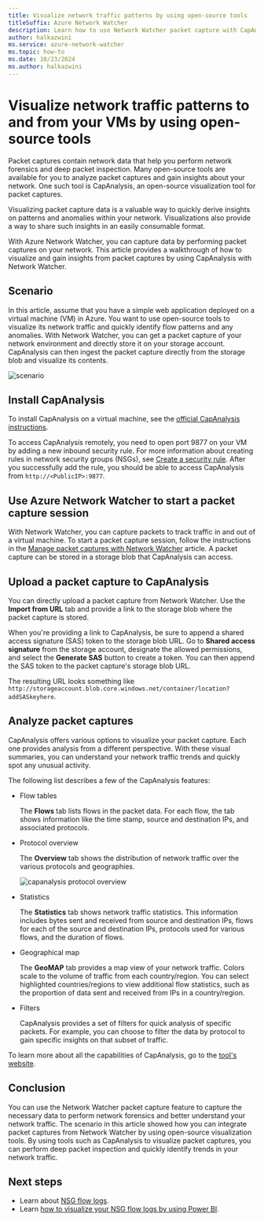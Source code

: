 ```yaml
---
title: Visualize network traffic patterns by using open-source tools
titleSuffix: Azure Network Watcher
description: Learn how to use Network Watcher packet capture with CapAnalysis to visualize traffic patterns to and from your VMs.
author: halkazwini
ms.service: azure-network-watcher
ms.topic: how-to
ms.date: 10/23/2024
ms.author: halkazwini
---
```


# Visualize network traffic patterns to and from your VMs by using open-source tools

Packet captures contain network data that help you perform network forensics and deep packet inspection. Many open-source tools are available for you to analyze packet captures and gain insights about your network. One such tool is CapAnalysis, an open-source visualization tool for packet captures.

Visualizing packet capture data is a valuable way to quickly derive insights on patterns and anomalies within your network. Visualizations also provide a way to share such insights in an easily consumable format.

With Azure Network Watcher, you can capture data by performing packet captures on your network. This article provides a walkthrough of how to visualize and gain insights from packet captures by using CapAnalysis with Network Watcher.

## Scenario

In this article, assume that you have a simple web application deployed on a virtual machine (VM) in Azure. You want to use open-source tools to visualize its network traffic and quickly identify flow patterns and any anomalies. With Network Watcher, you can get a packet capture of your network environment and directly store it on your storage account. CapAnalysis can then ingest the packet capture directly from the storage blob and visualize its contents.

![scenario][1]

## Install CapAnalysis

To install CapAnalysis on a virtual machine, see the [official CapAnalysis instructions](https://www.capanalysis.net/ca/how-to-install-capanalysis).

To access CapAnalysis remotely, you need to open port 9877 on your VM by adding a new inbound security rule. For more information about creating rules in network security groups (NSGs), see [Create a security rule](../virtual-network/manage-network-security-group.md#create-a-security-rule). After you successfully add the rule, you should be able to access CapAnalysis from `http://<PublicIP>:9877`.

## Use Azure Network Watcher to start a packet capture session

With Network Watcher, you can capture packets to track traffic in and out of a virtual machine. To start a packet capture session, follow the instructions in the [Manage packet captures with Network Watcher](packet-capture-vm-portal.md) article. A packet capture can be stored in a storage blob that CapAnalysis can access.

## Upload a packet capture to CapAnalysis

You can directly upload a packet capture from Network Watcher. Use the **Import from URL** tab and provide a link to the storage blob where the packet capture is stored.

When you're providing a link to CapAnalysis, be sure to append a shared access signature (SAS) token to the storage blob URL. Go to **Shared access signature** from the storage account, designate the allowed permissions, and select the **Generate SAS** button to create a token. You can then append the SAS token to the packet capture's storage blob URL.

The resulting URL looks something like `http://storageaccount.blob.core.windows.net/container/location?addSASkeyhere`.

## Analyze packet captures

CapAnalysis offers various options to visualize your packet capture. Each one provides analysis from a different perspective. With these visual summaries, you can understand your network traffic trends and quickly spot any unusual activity.

The following list describes a few of the CapAnalysis features:

- Flow tables

  The **Flows** tab lists flows in the packet data. For each flow, the tab shows information like the time stamp, source and destination IPs, and associated protocols.

- Protocol overview

  The **Overview** tab shows the distribution of network traffic over the various protocols and geographies.

    ![capanalysis protocol overview][6]

- Statistics

  The **Statistics** tab shows network traffic statistics. This information includes bytes sent and received from source and destination IPs, flows for each of the source and destination IPs, protocols used for various flows, and the duration of flows.

- Geographical map

  The **GeoMAP** tab provides a map view of your network traffic. Colors scale to the volume of traffic from each country/region. You can select highlighted countries/regions to view additional flow statistics, such as the proportion of data sent and received from IPs in a country/region.

- Filters

  CapAnalysis provides a set of filters for quick analysis of specific packets. For example, you can choose to filter the data by protocol to gain specific insights on that subset of traffic.

To learn more about all the capabilities of CapAnalysis, go to the [tool's website](https://www.capanalysis.net/ca/#about).

## Conclusion

You can use the Network Watcher packet capture feature to capture the necessary data to perform network forensics and better understand your network traffic. The scenario in this article showed how you can integrate packet captures from Network Watcher by using open-source visualization tools. By using tools such as CapAnalysis to visualize packet captures, you can perform deep packet inspection and quickly identify trends in your network traffic.

## Next steps

- Learn about [NSG flow logs](nsg-flow-logs-overview.md).
- Learn [how to visualize your NSG flow logs by using Power BI](network-watcher-visualize-nsg-flow-logs-power-bi.md).

<!--Image references-->

[1]: ./media/network-watcher-using-open-source-tools/figure1.png
[6]: ./media/network-watcher-using-open-source-tools/figure6.png
